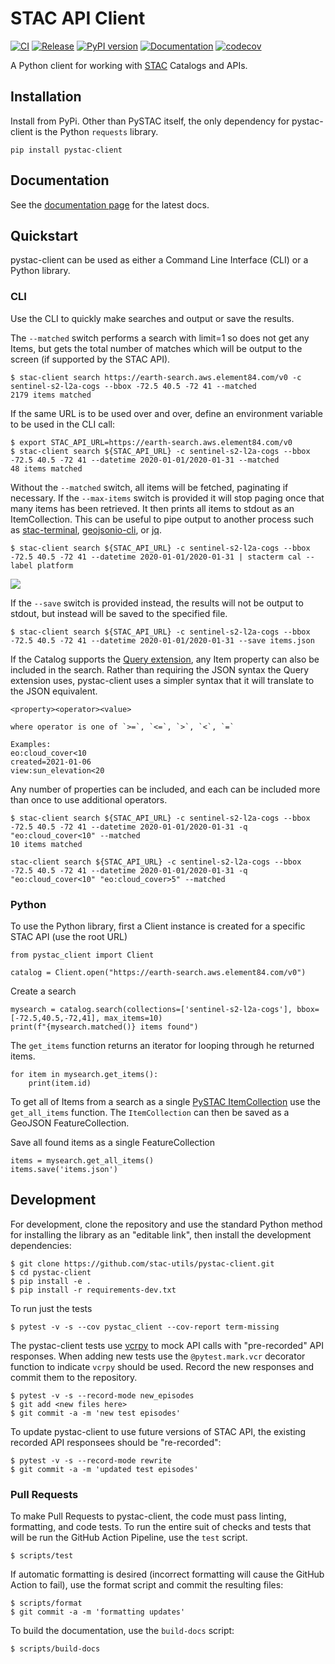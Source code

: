STAC API Client
===============

[![CI](https://github.com/stac-utils/pystac-client/actions/workflows/continuous-integration.yml/badge.svg)](https://github.com/stac-utils/pystac-client/actions/workflows/continuous-integration.yml)
[![Release](https://github.com/stac-utils/pystac-client/actions/workflows/release.yml/badge.svg)](https://github.com/stac-utils/pystac-client/actions/workflows/release.yml)
[![PyPI version](https://badge.fury.io/py/pystac-client.svg)](https://badge.fury.io/py/pystac-client)
[![Documentation](https://readthedocs.org/projects/pystac-client/badge/?version=latest)](https://pystac-client.readthedocs.io/en/latest/)
[![codecov](https://codecov.io/gh/stac-utils/pystac-client/branch/main/graph/badge.svg)](https://codecov.io/gh/stac-utils/pystac-client)


A Python client for working with [STAC](https://stacspec.org/) Catalogs and APIs.

## Installation

Install from PyPi. Other than PySTAC itself, the only dependency for pystac-client is the Python `requests` library.

```shell
pip install pystac-client
```

## Documentation

See the [documentation page](https://pystac-client.readthedocs.io/en/latest/) for the latest docs.

## Quickstart

pystac-client can be used as either a Command Line Interface (CLI) or a Python library.

### CLI

Use the CLI to quickly make searches and output or save the results.

The `--matched` switch performs a search with limit=1 so does not get any Items, but gets the total number of matches which will be output to the screen (if supported by the STAC API).

```
$ stac-client search https://earth-search.aws.element84.com/v0 -c sentinel-s2-l2a-cogs --bbox -72.5 40.5 -72 41 --matched
2179 items matched
```

If the same URL is to be used over and over, define an environment variable to be used in the CLI call:

```
$ export STAC_API_URL=https://earth-search.aws.element84.com/v0
$ stac-client search ${STAC_API_URL} -c sentinel-s2-l2a-cogs --bbox -72.5 40.5 -72 41 --datetime 2020-01-01/2020-01-31 --matched
48 items matched
```

Without the `--matched` switch, all items will be fetched, paginating if necessary. If the `--max-items` switch 
is provided it will stop paging once that many items has been retrieved. It then prints all items to stdout as an 
ItemCollection. This can be useful to pipe output to another process such as [stac-terminal](https://github.com/stac-utils/stac-terminal), [geojsonio-cli](https://github.com/mapbox/geojsonio-cli), or [jq](https://stedolan.github.io/jq/).

```
$ stac-client search ${STAC_API_URL} -c sentinel-s2-l2a-cogs --bbox -72.5 40.5 -72 41 --datetime 2020-01-01/2020-01-31 | stacterm cal --label platform
```

![](docs/source/images/stacterm-cal.png)

If the `--save` switch is provided instead, the results will not be output to stdout, but instead will be saved to
the specified file.

```
$ stac-client search ${STAC_API_URL} -c sentinel-s2-l2a-cogs --bbox -72.5 40.5 -72 41 --datetime 2020-01-01/2020-01-31 --save items.json
```

If the Catalog supports the [Query extension](https://github.com/radiantearth/stac-api-spec/tree/master/fragments/query),
any Item property can also be included in the search. Rather than requiring the JSON syntax the Query extension uses,
pystac-client uses a simpler syntax that it will translate to the JSON equivalent. 

```
<property><operator><value>

where operator is one of `>=`, `<=`, `>`, `<`, `=`

Examples:
eo:cloud_cover<10
created=2021-01-06
view:sun_elevation<20
```

Any number of properties can be included, and each can be included more than once to use additional operators.

```
$ stac-client search ${STAC_API_URL} -c sentinel-s2-l2a-cogs --bbox -72.5 40.5 -72 41 --datetime 2020-01-01/2020-01-31 -q "eo:cloud_cover<10" --matched
10 items matched
```

```
stac-client search ${STAC_API_URL} -c sentinel-s2-l2a-cogs --bbox -72.5 40.5 -72 41 --datetime 2020-01-01/2020-01-31 -q "eo:cloud_cover<10" "eo:cloud_cover>5" --matched
```

### Python

To use the Python library, first a Client instance is created for a specific STAC API (use the root URL)

```
from pystac_client import Client

catalog = Client.open("https://earth-search.aws.element84.com/v0")
```

Create a search
```
mysearch = catalog.search(collections=['sentinel-s2-l2a-cogs'], bbox=[-72.5,40.5,-72,41], max_items=10)
print(f"{mysearch.matched()} items found")
```

The `get_items` function returns an iterator for looping through he returned items.

```
for item in mysearch.get_items():
    print(item.id)
```

To get all of Items from a search as a single
[PySTAC ItemCollection](https://pystac.readthedocs.io/en/latest/api.html#itemcollection)
use the `get_all_items` function. The `ItemCollection` can then be saved as a
GeoJSON FeatureCollection.

Save all found items as a single FeatureCollection

```
items = mysearch.get_all_items()
items.save('items.json')
```

## Development

For development, clone the repository and use the standard Python method for installing
the library as an "editable link", then install the development dependencies:

```shell
$ git clone https://github.com/stac-utils/pystac-client.git
$ cd pystac-client
$ pip install -e .
$ pip install -r requirements-dev.txt
```

To run just the tests

```shell
$ pytest -v -s --cov pystac_client --cov-report term-missing
```

The pystac-client tests use [vcrpy](https://vcrpy.readthedocs.io/en/latest/) to mock API calls
with "pre-recorded" API responses. When adding new tests use the `@pytest.mark.vcr` decorator
function to indicate `vcrpy` should be used. Record the new responses and commit them to the 
repository.

```shell
$ pytest -v -s --record-mode new_episodes
$ git add <new files here>
$ git commit -a -m 'new test episodes'
```

To update pystac-client to use future versions of STAC API, the existing recorded API responsees
should be "re-recorded":

```shell
$ pytest -v -s --record-mode rewrite
$ git commit -a -m 'updated test episodes'
```

### Pull Requests

To make Pull Requests to pystac-client, the code must pass linting, formatting, and code tests. To run 
the entire suit of checks and tests that will be run the GitHub Action Pipeline, use the `test` script.

```shell
$ scripts/test
```

If automatic formatting is desired (incorrect formatting will cause the GitHub Action to fail),
use the format script and commit the resulting files:

```shell
$ scripts/format
$ git commit -a -m 'formatting updates'
```

To build the documentation, use the `build-docs` script:

```shell
$ scripts/build-docs
```

